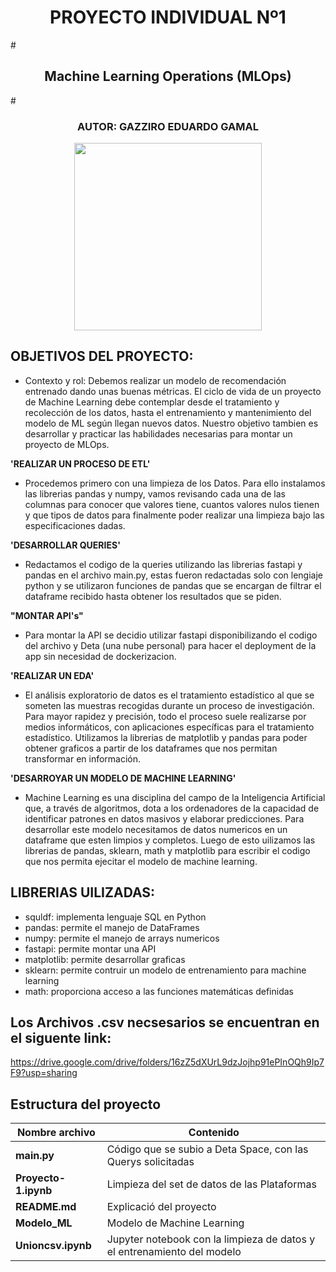 <h1 align=center> PROYECTO INDIVIDUAL Nº1 </h1>
# <h2 align=center>Machine Learning Operations (MLOps)</h1>
# <h3 align=center>AUTOR: GAZZIRO EDUARDO GAMAL</h1>
<p align="center">
<img src="https://user-images.githubusercontent.com/67664604/217914153-1eb00e25-ac08-4dfa-aaf8-53c09038f082.png"  height=300>

## **OBJETIVOS DEL PROYECTO:**

+ Contexto y rol:
Debemos realizar un modelo de recomendación entrenado dando unas buenas métricas. El ciclo de vida de un proyecto de Machine Learning debe contemplar desde el tratamiento y recolección de los datos, hasta el entrenamiento y mantenimiento del modelo de ML según llegan nuevos datos. Nuestro objetivo tambien es desarrollar y practicar las habilidades necesarias para montar un proyecto de MLOps. 

**'REALIZAR UN PROCESO DE ETL'**

+ Procedemos primero con una limpieza de los Datos. Para ello instalamos las librerias pandas y numpy, vamos revisando cada una de las columnas para conocer que valores tiene, cuantos valores nulos tienen y que tipos de datos para finalmente poder realizar una limpieza bajo las especificaciones dadas.

**'DESARROLLAR QUERIES'**

+ Redactamos el codigo de la queries utilizando las librerias fastapi y pandas en el archivo main.py, estas fueron redactadas solo con lengiaje python y se utilizaron funciones de pandas que se encargan de filtrar el dataframe recibido hasta obtener los resultados que se piden.

**"MONTAR API's"**

+ Para montar la API se decidio utilizar fastapi disponibilizando el codigo del archivo y Deta (una nube personal) para hacer el deployment de la app sin necesidad de dockerizacion.

['Deta Space']: https://deta.space/discovery/r/imdee19pww7a1qif

**'REALIZAR UN EDA'**

+ El análisis exploratorio de datos es el tratamiento estadístico al que se someten las muestras recogidas durante un proceso de investigación. Para mayor rapidez y precisión, todo el proceso suele realizarse por medios informáticos, con aplicaciones específicas para el tratamiento estadístico. Utilizamos la librerias de matplotlib y pandas para poder obtener graficos a partir de los dataframes que nos permitan transformar en información.
 

**'DESARROYAR UN MODELO DE MACHINE LEARNING'**

+ Machine Learning es una disciplina del campo de la Inteligencia Artificial que, a través de algoritmos, dota a los ordenadores de la capacidad de identificar patrones en datos masivos y elaborar predicciones. Para desarrollar este modelo necesitamos de datos numericos en un dataframe que esten limpios y completos. Luego de esto uilizamos las librerias de pandas, sklearn, math y matplotlib para escribir el codigo que nos permita ejecitar el modelo de machine learning.

## **LIBRERIAS UILIZADAS:**

+ squldf: implementa lenguaje SQL en Python
+ pandas: permite el manejo de DataFrames 
+ numpy: permite el manejo de arrays numericos
+ fastapi: permite montar una API
+ matplotlib: permite desarrollar graficas
+ sklearn: permite contruir un modelo de entrenamiento para machine learning
+ math: proporciona acceso a las funciones matemáticas definidas

## Los Archivos .csv necsesarios se encuentran en el siguente link: 
https://drive.google.com/drive/folders/16zZ5dXUrL9dzJojhp91ePInOQh9Ip7F9?usp=sharing

## Estructura del proyecto
| Nombre archivo | Contenido|
|----------------|----------|
| **main.py** |  Código que se subio a Deta Space, con las Querys solicitadas |
| **Proyecto-1.ipynb** | Limpieza del set de datos de las Plataformas |
| **README.md** | Explicació del proyecto |
| **Modelo_ML** | Modelo de Machine Learning |
| **Unioncsv.ipynb** | Jupyter notebook con la limpieza de datos y el entrenamiento del modelo |
